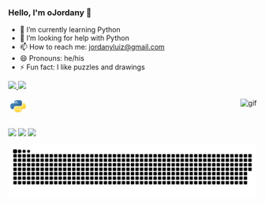 ### Hello, I'm oJordany 👋

- 🌱 I’m currently learning Python
- 🤔 I’m looking for help with Python
- 📫 How to reach me: jordanyluiz@gmail.com
- 😄 Pronouns: he/his
- ⚡ Fun fact: I like puzzles and drawings

 <div>
  <a href="https://github.com/oJordany">
  <img height="150em" src="https://github-readme-stats.vercel.app/api?username=oJordany&show_icons=true&theme=discord_old_blurple&include_all_commits=true&count_private=true"/>
  <img height="150em" src="https://github-readme-stats.vercel.app/api/top-langs/?username=oJordany&layout=compact&langs_count=7&theme=discord_old_blurple"/>
</div>
 
<div style="display: inline_block"><br>
  <img align="center" alt="Python" height="30" width="40" src="https://raw.githubusercontent.com/devicons/devicon/master/icons/python/python-original.svg">
  <img align="right" alt="gif" src="https://media.discordapp.net/attachments/882268453392756778/882988556715425802/AREmoji_20210902_110203_9873.gif?width=406&height=406">
</div>
  
 ##
 
<div>
  <a href="https://instagram.com/Ojordany" target="_blank"><img src="https://img.shields.io/badge/-Instagram-%23E4405F?style=for-the-badge&logo=instagram&logoColor=white" target="_blank"></a>
  <a href = "mailto:jordanyluiz@gmail.com"><img src="https://img.shields.io/badge/-Gmail-%23333?style=for-the-badge&logo=gmail&logoColor=white" target="_blank"></a>
  <a href="https://www.linkedin.com/in/luiz-silva-759a491b9" target="_blank"><img src="https://img.shields.io/badge/-LinkedIn-%230077B5?style=for-the-badge&logo=linkedin&logoColor=white" target="_blank"></a> 
 
  ![Snake animation](https://github.com/oJordany/oJordany/blob/output/github-contribution-grid-snake.svg)
 
</div>
